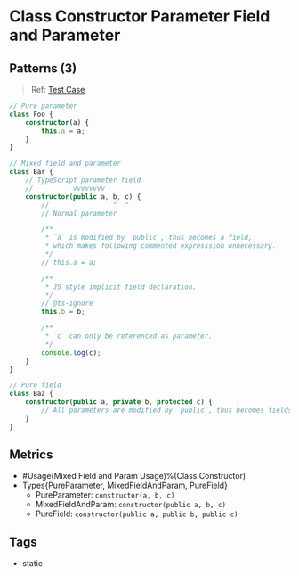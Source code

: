 # Class Constructor Parameter Field and Parameter

## Patterns (3)

> Ref:
> [Test Case](../../../../../docs/entity/field.md#clarify-parameter-fields-vs-parameters)

```ts
// Pure parameter
class Foo {
    constructor(a) {
        this.a = a;
    }
}

// Mixed field and parameter
class Bar {
    // TypeScript parameter field
    //          vvvvvvvv
    constructor(public a, b, c) {
        //                ^  ^
        // Normal parameter

        /**
         * `a` is modified by `public`, thus becomes a field,
         * which makes following commented expresssion unnecessary.
         */
        // this.a = a;

        /**
         * JS style implicit field declaration.
         */
        // @ts-ignore
        this.b = b;

        /**
         * `c` can only be referenced as parameter.
         */
        console.log(c);
    }
}

// Pure field
class Baz {
    constructor(public a, private b, protected c) {
        // All parameters are modified by `public`, thus becomes fields.
    }
}
```

## Metrics

* #Usage(Mixed Field and Param Usage)%(Class Constructor)
* Types{PureParameter, MixedFieldAndParam, PureField}
    * PureParameter: `constructor(a, b, c)`
    * MixedFieldAndParam: `constructor(public a, b, c)`
    * PureField: `constructor(public a, public b, public c)`

## Tags

* static
